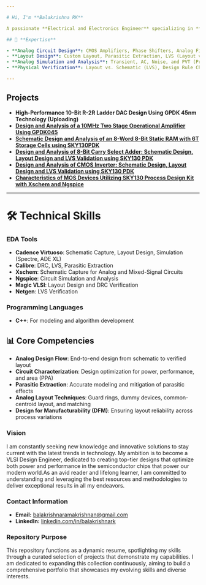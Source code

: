 ```yaml
---

# Hi, I'm **Balakrishna RK**

A passionate **Electrical and Electronics Engineer** specializing in **Analog Circuit Design** and **Layout Design** with comprehensive expertise in **Analog and Mixed-Signal IC Design**. I have hands-on experience with advanced **CMOS analog circuits** and a deep understanding of the **circuit-to-layout** process. My work spans across **circuit design**, **simulation**, **layout implementation**, and **physical verification** using industry-leading **EDA tools**.

## 📐 **Expertise**

- **Analog Circuit Design**: CMOS Amplifiers, Phase Shifters, Analog Filters, LNAs (Low Noise Amplifiers), Mixers, Attenuators, Operational Amplifiers (Op-Amps), ADCs (Analog-to-Digital Converters), DACs (Digital-to-Analog Converters), Comparators, and Oscillators
- **Layout Design**: Custom Layout, Parasitic Extraction, LVS (Layout vs. Schematic), DRC (Design Rule Check), Signal Integrity, Antenna Effect Mitigation
- **Analog Simulation and Analysis**: Transient, AC, Noise, and PVT (Process, Voltage, Temperature) Corners Analysis
- **Physical Verification**: Layout vs. Schematic (LVS), Design Rule Check (DRC), Parasitic Extraction (PEX), and Electrical Rule Check (ERC) 

---
```



## Projects 
- **High-Performance 10-Bit R-2R Ladder DAC Design Using GPDK 45nm Technology (Uploading)**
- [**Design and Analysis of a 10MHz Two Stage Operational Amplifier Using GPDK045**](https://github.com/Balakrishna-RK/Balakrishna-RK/tree/main/Projects/Design_and_Analysis_of_a_10MHz_Two_Stage_Operational_Amplifier_Using_GPDK045)
- [**Schematic Design and Analysis of an 8-Word 8-Bit Static RAM with 6T Storage Cells using SKY130PDK**](https://github.com/Balakrishna-RK/Balakrishna-RK/tree/main/Projects/Schematic_Design_and_Analysis_of_an_8-Word_8-Bit_Static_RAM_with_6T_Storage_Cells_using_SKY130PDK)
- [**Design and Analysis of 8-Bit Carry Select Adder: Schematic Design, Layout Design and LVS Validation using SKY130 PDK**](https://github.com/Balakrishna-RK/Balakrishna-RK/tree/main/Projects/Design_and_Analysis_of_8-bit_Carry_Select_Adder_Schematic_Design_Layout_Design_and_LVS_Validation_using_SKY130PDK)  
- [**Design and Analysis of CMOS Inverter: Schematic Design, Layout Design and LVS Validation using SKY130 PDK**](https://github.com/Balakrishna-RK/Balakrishna-RK/tree/main/Projects/Design_and_Analysis_of_CMOS_Inverter%3A_Schematic_Design_Layout_Design_and_LVS_Validation_using_SKY130_PDK) 
- [**Characteristics of MOS Devices Utilizing SKY130 Process Design Kit with Xschem and Ngspice**](https://github.com/Balakrishna-RK/Balakrishna-RK/tree/main/Projects/Characteristics_of_MOS_Devices_Utilizing_SKY130_Process_Design_Kit_with_Xschem_and_Ngspice)  

---  

# 🛠️ **Technical Skills**

### **EDA Tools**
- **Cadence Virtuoso**: Schematic Capture, Layout Design, Simulation (Spectre, ADE XL)
- **Calibre**: DRC, LVS, Parasitic Extraction
- **Xschem**: Schematic Capture for Analog and Mixed-Signal Circuits
- **Ngspice**: Circuit Simulation and Analysis
- **Magic VLSI**: Layout Design and DRC Verification
- **Netgen**: LVS Verification

### **Programming Languages**
- **C++**: For modeling and algorithm development

## 📊 **Core Competencies**
- **Analog Design Flow**: End-to-end design from schematic to verified layout
- **Circuit Characterization**: Design optimization for power, performance, and area (PPA)
- **Parasitic Extraction**: Accurate modeling and mitigation of parasitic effects
- **Analog Layout Techniques**: Guard rings, dummy devices, common-centroid layout, and matching
- **Design for Manufacturability (DFM)**: Ensuring layout reliability across process variations



### Vision
I am constantly seeking new knowledge and innovative solutions to stay current with the latest trends in technology. My ambition is to become a VLSI Design Engineer, dedicated to creating top-tier designs that optimize both power and performance in the semiconductor chips that power our modern world.As an avid reader and lifelong learner, I am committed to understanding and leveraging the best resources and methodologies to deliver exceptional results in all my endeavors.

### Contact Information
- **Email:** balakrishnaramakrishnan@gmail.com
- **LinkedIn:** [linkedin.com/in/balakrishnark](http://www.linkedin.com/in/balakrishnark)

### Repository Purpose
This repository functions as a dynamic resume, spotlighting my skills through a curated selection of projects that demonstrate my capabilities. I am dedicated to expanding this collection continuously, aiming to build a comprehensive portfolio that showcases my evolving skills and diverse interests.
